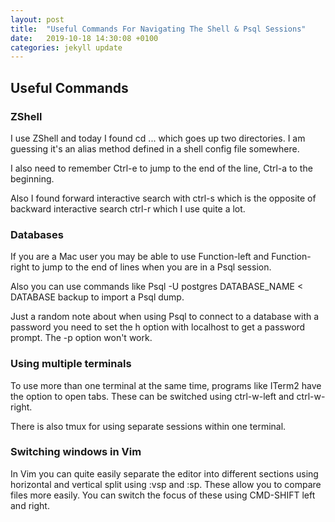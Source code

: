 ```yaml
---
layout: post
title:  "Useful Commands For Navigating The Shell & Psql Sessions"
date:   2019-10-18 14:30:08 +0100
categories: jekyll update
---
```

## Useful Commands

### ZShell

I use ZShell and today I found cd ... which goes up two directories. I am guessing it's an alias method defined in a shell config file somewhere.

I also need to remember Ctrl-e to jump to the end of the line, Ctrl-a to the beginning.

Also I found forward interactive search with ctrl-s which is the opposite of backward interactive search ctrl-r which I use quite a lot.

### Databases

If you are a Mac user you may be able to use Function-left and Function-right to jump to the end of lines when you are in a Psql session. 

Also you can use commands like Psql -U postgres DATABASE_NAME < DATABASE backup to import a Psql dump.

Just a random note about when using Psql to connect to a database with a password you need to set the h option with localhost to get a password prompt. The -p option won't work.

### Using multiple terminals

To use more than one terminal at the same time, programs like ITerm2 have the option to open tabs. These can be switched using ctrl-w-left and ctrl-w-right.

There is also tmux for using separate sessions within one terminal.

### Switching windows in Vim

In Vim you can quite easily separate the editor into different sections using horizontal and vertical split using :vsp and :sp. These allow you to compare files more easily. You can switch the focus of these using CMD-SHIFT left and right.